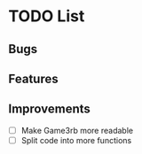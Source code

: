 # TODO List
## Bugs

## Features

## Improvements
- [ ] Make Game3rb more readable
- [ ] Split code into more functions
